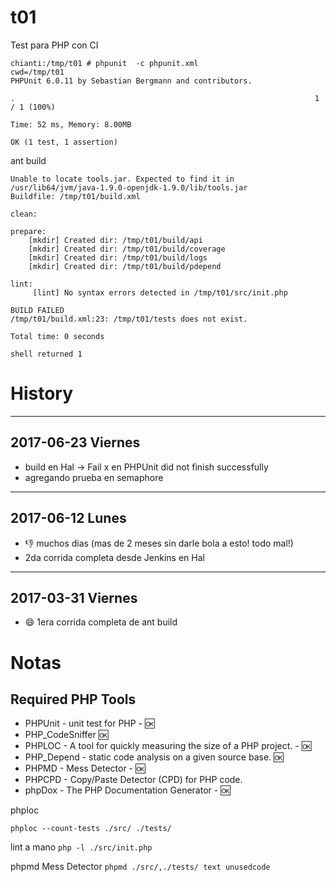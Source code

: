 # t01
Test para PHP con CI



```
chianti:/tmp/t01 # phpunit  -c phpunit.xml  
cwd=/tmp/t01
PHPUnit 6.0.11 by Sebastian Bergmann and contributors.

.                                                                   1 / 1 (100%)

Time: 52 ms, Memory: 8.00MB

OK (1 test, 1 assertion)
```

ant build

```
Unable to locate tools.jar. Expected to find it in /usr/lib64/jvm/java-1.9.0-openjdk-1.9.0/lib/tools.jar
Buildfile: /tmp/t01/build.xml

clean:

prepare:
    [mkdir] Created dir: /tmp/t01/build/api
    [mkdir] Created dir: /tmp/t01/build/coverage
    [mkdir] Created dir: /tmp/t01/build/logs
    [mkdir] Created dir: /tmp/t01/build/pdepend

lint:
     [lint] No syntax errors detected in /tmp/t01/src/init.php

BUILD FAILED
/tmp/t01/build.xml:23: /tmp/t01/tests does not exist.

Total time: 0 seconds

shell returned 1
```

# History
---
## 2017-06-23 Viernes
- build en Hal -> Fail x en  PHPUnit did not finish successfully
- agregando prueba en semaphore

---
## 2017-06-12 Lunes
- :-1: muchos dias (mas de 2 meses sin darle bola a esto! todo mal!) 
- 2da corrida completa desde Jenkins en Hal

---
## 2017-03-31 Viernes
- :smile: 1era corrida completa de ant build

# Notas

## Required PHP Tools
- PHPUnit - unit test for PHP - :ok:
- PHP_CodeSniffer :ok:
- PHPLOC - A tool for quickly measuring the size of a PHP project. - :ok:
- PHP_Depend - static code analysis on a given source base. :ok:
- PHPMD - Mess Detector - :ok: 
- PHPCPD - Copy/Paste Detector (CPD) for PHP code.
- phpDox - The PHP Documentation Generator - :ok:

phploc 
```
phploc --count-tests ./src/ ./tests/
```
lint a mano
`php -l ./src/init.php`

phpmd Mess Detector 
`phpmd ./src/,./tests/ text unusedcode`
